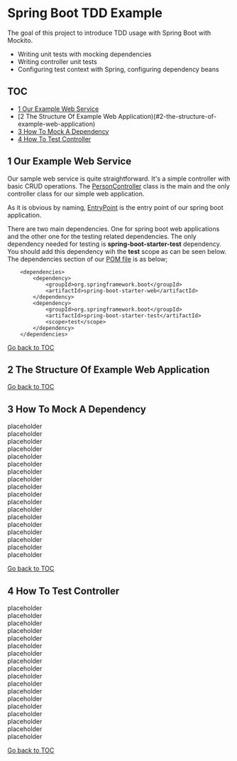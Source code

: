 Spring Boot TDD Example
=======================
The goal of this project to introduce TDD usage with Spring Boot with Mockito. 

- Writing unit tests with mocking dependencies
- Writing controller unit tests
- Configuring test context with Spring, configuring dependency beans

TOC
---
- [1 Our Example Web Service](#1-our-example-web-service) <br/>
- [2 The Structure Of Example Web Application)(#2-the-structure-of-example-web-application) <br/>
- [3 How To Mock A Dependency](#3-how-to-mock-a-dependency) <br/>
- [4 How To Test Controller](#4-how-to-test-controller) <br/>

1 Our Example Web Service
-------------------------
Our sample web service is quite straightforward. It's a simple controller with basic CRUD operations.
The [PersonController](https://github.com/bzdgn/spring-boot-tdd-example/blob/master/src/main/java/com/levo/tdd/controller/PersonController.java) class is the main and the only controller class for our simple web application.

As it is obvious by naming, [EntryPoint](https://github.com/bzdgn/spring-boot-tdd-example/blob/master/src/main/java/com/levo/tdd/EntryPoint.java) is the entry point of our spring boot application.

There are two main dependencies. One for spring boot web applications and the other one for the testing
related dependencies. The only dependency needed for testing is **spring-boot-starter-test** dependency.
You should add this dependency wih the **test** scope as can be seen below. The dependencies section of our
[POM file](https://github.com/bzdgn/spring-boot-tdd-example/blob/master/pom.xml) is as below;


```
	<dependencies>
	    <dependency>
	        <groupId>org.springframework.boot</groupId>
	        <artifactId>spring-boot-starter-web</artifactId>
	    </dependency>
	    <dependency>
	        <groupId>org.springframework.boot</groupId>
	        <artifactId>spring-boot-starter-test</artifactId>
	        <scope>test</scope>
	    </dependency>
	</dependencies>
```

[Go back to TOC](#toc)


2 The Structure Of Example Web Application
------------------------------------------


[Go back to TOC](#toc)


3 How To Mock A Dependency
--------------------------
placeholder<br/>
placeholder<br/>
placeholder<br/>
placeholder<br/>
placeholder<br/>
placeholder<br/>
placeholder<br/>
placeholder<br/>
placeholder<br/>
placeholder<br/>
placeholder<br/>
placeholder<br/>
placeholder<br/>
placeholder<br/>
placeholder<br/>
placeholder<br/>
placeholder<br/>
placeholder<br/>

[Go back to TOC](#toc)


4 How To Test Controller
------------------------
placeholder<br/>
placeholder<br/>
placeholder<br/>
placeholder<br/>
placeholder<br/>
placeholder<br/>
placeholder<br/>
placeholder<br/>
placeholder<br/>
placeholder<br/>
placeholder<br/>
placeholder<br/>
placeholder<br/>
placeholder<br/>
placeholder<br/>
placeholder<br/>
placeholder<br/>
placeholder<br/>

[Go back to TOC](#toc)

